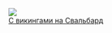 ![](/books/prose_history/Мария%20Васильевна%20Семенова/С%20викингами%20на%20Свальбард.jpg)  
[С викингами на Свальбард](/books/prose_history/Мария%20Васильевна%20Семенова/С%20викингами%20на%20Свальбард)